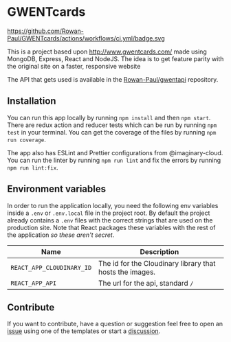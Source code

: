# GWENTcards

https://github.com/Rowan-Paul/GWENTcards/actions/workflows/ci.yml/badge.svg

This is a project based upon http://www.gwentcards.com/ made using MongoDB, Express, React and NodeJS. The idea is to get feature parity with the original site on a faster, responsive website

The API that gets used is available in the [Rowan-Paul/gwentapi](https://github.com/Rowan-Paul/gwentapi) repository.

## Installation

You can run this app locally by running `npm install` and then `npm start`. There are redux action and reducer tests which can be run by running `npm test` in your terminal. You can get the coverage of the files by running `npm run coverage`.

The app also has ESLint and Prettier configurations from @imaginary-cloud. You can run the linter by running `npm run lint` and fix the errors by running `npm run lint:fix`.

## Environment variables

In order to run the application locally, you need the following env variables inside a ``.env`` or ``.env.local`` file in the project root. By default the project already contains a ``.env`` files with the correct strings that are used on the production site. Note that React packages these variables with the rest of the application *so these aren't secret*.

| Name                        	| Description                                              	|
|-----------------------------	|----------------------------------------------------------	|
| ``REACT_APP_CLOUDINARY_ID`` 	| The id for the Cloudinary library that hosts the images. 	|
| ``REACT_APP_API``           	| The url for the api, standard ``/``                      	|

## Contribute

If you want to contribute, have a question or suggestion feel free to open an [issue](https://github.com/Rowan-Paul/GWENTcards/issues/new/choose) using one of the templates or start a [discussion](https://github.com/Rowan-Paul/GWENTcards/discussions).
